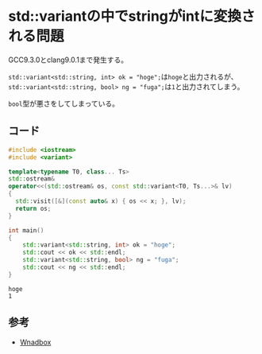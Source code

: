 # std::variantの中でstringがintに変換される問題

GCC9.3.0とclang9.0.1まで発生する。

`std::variant<std::string, int> ok = "hoge";`は`hoge`と出力されるが、  
`std::variant<std::string, bool> ng = "fuga";`は`1`と出力されてしまう。

`bool`型が悪さをしてしまっている。

## コード

```c++
#include <iostream>
#include <variant>

template<typename T0, class... Ts>
std::ostream&
operator<<(std::ostream& os, const std::variant<T0, Ts...>& lv)
{
  std::visit([&](const auto& x) { os << x; }, lv);
  return os;
}

int main()
{
    std::variant<std::string, int> ok = "hoge";
    std::cout << ok << std::endl;
    std::variant<std::string, bool> ng = "fuga";
    std::cout << ng << std::endl;
}
```

```console
hoge
1
```

## 参考

- [Wnadbox](https://wandbox.org/permlink/O2OSlYCqFIlGiDoV)
